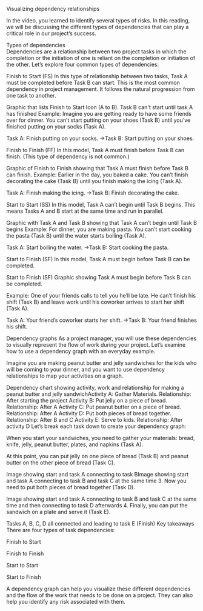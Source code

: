 Visualizing dependency relationships

In the video, you learned to identify several types of risks. In this reading, we will be discussing the different types of dependencies that can play a critical role in our project’s success. 

Types of dependencies  
Dependencies are a relationship between two project tasks in which the completion or the initiation of one is reliant on the completion or initiation of the other. Let’s explore four common types of dependencies:

Finish to Start (FS)
In this type of relationship between two tasks, Task A must be completed before Task B can start. This is the most common dependency in project management. It follows the natural progression from one task to another.

Graphic that lists Finish to Start Icon (A to B). Task B can't start until task A has finished
Example: Imagine you are getting ready to have some friends over for dinner. You can’t start putting on your shoes (Task B) until you’ve finished putting on your socks (Task A). 

Task A: Finish putting on your socks. →Task B: Start putting on your shoes.

Finish to Finish (FF)
In this model, Task A must finish before Task B can finish. (This type of dependency is not common.)

Graphic of Finish to Finish showing that Task A must finish before Task B can finish. 
Example: Earlier in the day, you baked a cake. You can’t finish decorating the cake (Task B) until you finish making the icing (Task A).

Task A: Finish making the icing. →Task B: Finish decorating the cake.

Start to Start (SS)
In this model, Task A can’t begin until Task B begins. This means Tasks A and B start at the same time and run in parallel.

Graphic with Task A and Task B showing that Task A can’t begin until Task B begins
Example:  For dinner, you are making pasta. You can’t start cooking the pasta (Task B) until the water starts boiling (Task A).  

Task A: Start boiling the water. →Task B: Start cooking the pasta.

Start to Finish (SF)
In this model, Task A must begin before Task B can be completed. 

Start to Finish (SF) Graphic showing Task A must begin before Task B can be completed. 

Example:   One of your friends calls to tell you he’ll be late. He can’t finish his shift (Task B) and leave work until his coworker arrives to start her shift (Task A). 

Task A: Your friend’s coworker starts her shift. →Task B: Your friend finishes his shift.

Dependency graphs
As a project manager, you will use these dependencies to visually represent the flow of work during your project. Let’s examine how to use a dependency graph with an everyday example.

Imagine you are making peanut butter and jelly sandwiches for the kids who will be coming to your dinner, and you want to use dependency relationships to map your activities on a graph.  

Dependency chart showing activity, work and relationship for making a peanut butter and jelly sandwichActivity A: Gather Materials. Relationship: After starting the project
Activity B: Put jelly on a piece of bread. Relationship: After A
Activity C: Put peanut butter on a piece of bread. Relationship: After A
Activity D: Put both pieces of bread together. Relationship: After B and C
Activity E: Serve to kids. Relationship: After activity D
Let’s break each task down to create your dependency graph:

When you start your sandwiches, you need to gather your materials: bread, knife, jelly, peanut butter, plates, and napkins (Task A). 

At this point, you can put jelly on one piece of bread (Task B) and peanut butter on the other piece of bread (Task C).  

Image showing start and task A connecting to task BImage showing start and task A connecting to task B and task C at the same time
3. Now you need to put both pieces of bread together (Task D).

Image showing start and task A connecting to task B and task C at the same time and then connecting to task D afterwards
4. Finally, you can put the sandwich on a plate and serve it (Task E).

Tasks A, B, C, D all connected and leading to task E (Finish)
Key takeaways
There are four types of task dependencies:

Finish to Start

Finish to Finish

Start to Start

Start to Finish

A dependency graph can help you visualize these different dependencies and the flow of the work that needs to be done on a project. They can also help you identify any risk associated with them. 

